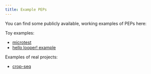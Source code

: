 ```yaml
---
title: Example PEPs
---
```


You can find some publicly available, working examples of PEPs here:

Toy examples:

* [microtest](https://github.com/epigen/microtest)
* [hello looper! example](https://github.com/pepkit/hello_looper)

Examples of real projects:

* [crop-seq](https://github.com/epigen/crop-seq)
